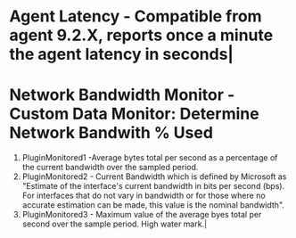 # Agent Latency - Compatible from agent 9.2.X, reports once a minute the agent latency in seconds|

# Network Bandwidth Monitor - Custom Data Monitor: Determine Network Bandwith % Used

1. PluginMonitored1 -Average bytes total per second as a percentage of the current bandwidth over the sampled period. 
2. PluginMonitored2 - Current Bandwidth which is defined by Microsoft as "Estimate of the interface's current bandwidth in bits per second (bps). For interfaces that do not vary in bandwidth or for those where no accurate estimation can be made, this value is the nominal bandwidth".
3. PluginMonitored3 - Maximum value of the average byes total per second over the sample period. High water mark.|